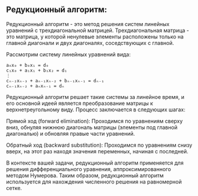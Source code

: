 ## Редукционный алгоритм:
Редукционный алгоритм - это метод решения систем линейных уравнений с трехдиагональной матрицей. Трехдиагональная матрица - это матрица, у которой ненулевые элементы расположены только на главной диагонали и двух диагоналях, соседствующих с главной.

Рассмотрим систему линейных уравнений вида:

```
a₀x₀ + b₀x₁ = d₀
c₁x₀ + a₁x₁ + b₁x₂ = d₁
⋮
cₙ₋₂xₙ₋₃ + aₙ₋₁xₙ₋₂ + bₙ₋₁xₙ₋₁ = dₙ₋₁
cₙ₋₁xₙ₋₂ + aₙxₙ₋₁ = dₙ

```
Редукционный алгоритм решает такие системы за линейное время, и его основной идеей является преобразование матрицы к верхнетреугольному виду. Процесс заключается в следующих шагах:

Прямой ход (forward elimination): Проходимся по уравнениям сверху вниз, обнуляя нижнюю диагональ матрицы (элементы под главной диагональю) и обновляя правые части уравнений.

Обратный ход (backward substitution): Проходимся по уравнениям снизу вверх, на этот раз находя значения переменных, начиная с последней.

В контексте вашей задачи, редукционный алгоритм применяется для решения дифференциального уравнения, аппроксимированного методом Нумерова. Таким образом, редукционный алгоритм используется для нахождения численного решения на равномерной сетке.

